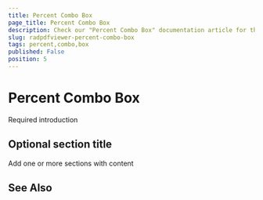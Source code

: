 ```yaml
---
title: Percent Combo Box
page_title: Percent Combo Box
description: Check our "Percent Combo Box" documentation article for the RadPdfViewer WPF control.
slug: radpdfviewer-percent-combo-box
tags: percent,combo,box
published: False
position: 5
---
```


# Percent Combo Box



Required introduction

## Optional section title

Add one or more sections with content

## See Also
